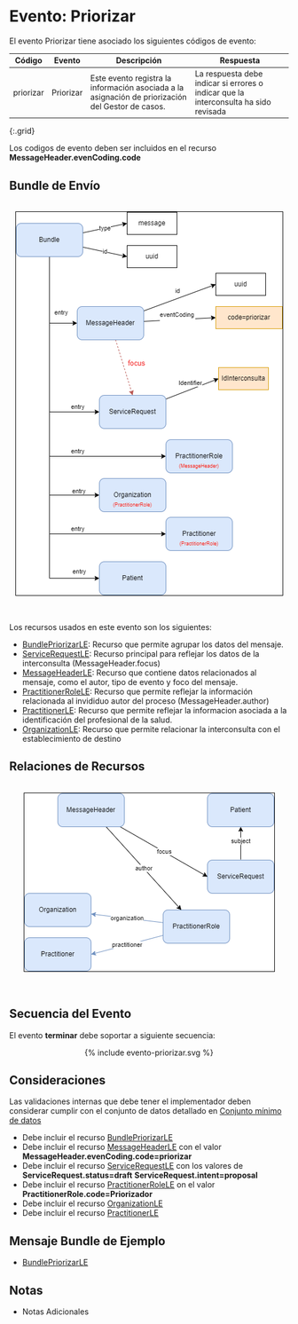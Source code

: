 # Evento: Priorizar

El evento Priorizar tiene asociado los siguientes códigos de evento: 


| Código | Evento| Descripción | Respuesta |
|--------|-------|-------------|-----------|
| priorizar | Priorizar | Este evento registra la información asociada a la asignación de priorización del Gestor de casos. | La respuesta debe indicar si errores o indicar que la interconsulta ha sido revisada |
{:.grid}

Los codigos de evento deben ser incluidos en el recurso **MessageHeader.evenCoding.code**


## Bundle de Envío


<br>
<div align="center" >
  <img  style="border: 1px solid; color: black;" src="priorizar-evento.png"> 
  <p></p>
</div>
<br>


Los recursos usados en este evento son los siguientes:

* [BundlePriorizarLE](StructureDefinition-BundlePriorizarLE.html): Recurso que permite agrupar los datos del mensaje.
* [ServiceRequestLE](StructureDefinition-ServiceRequestLE.html): Recurso principal para reflejar los datos de la interconsulta (MessageHeader.focus)
* [MessageHeaderLE](StructureDefinition-MessageHeaderLE.html): Recurso que contiene datos relacionados al mensaje, como el autor, tipo de evento y foco del mensaje.
* [PractitionerRoleLE](StructureDefinition-PractitionerRoleLE.html): Recurso que permite reflejar la información relacionada al invididuo autor del proceso (MessageHeader.author)
* [PractitionerLE](StructureDefinition-PractitionerLE.html): Recurso que permite reflejar la informacion asociada a la identificación del profesional de la salud.
* [OrganizationLE](StructureDefinition-OrganizationLE.html): Recurso que permite relacionar la interconsulta con el establecimiento de destino

## Relaciones de Recursos

<br>
<div align="center" >
  <img  style="border: 1px solid; color: black;" src="priorizar-recursos.png"> 
  <p></p>
</div>
<br>




## Secuencia del Evento

El evento **terminar** debe soportar a siguiente secuencia:

<div align="center" >
{% include evento-priorizar.svg %}
</div>

## Consideraciones

Las validaciones internas que debe tener el implementador deben considerar cumplir con el conjunto de datos detallado en [Conjunto mínimo de datos](http://link)

* Debe incluir el recurso [BundlePriorizarLE](StructureDefinition-BundlePriorizarLE.html)
* Debe incluir el recurso [MessageHeaderLE](StructureDefinition-MessageHeaderLE.html) con el valor **MessageHeader.evenCoding.code=priorizar** 
* Debe incluir el recurso [ServiceRequestLE](StructureDefinition-ServiceRequestLE.html) con los valores de **ServiceRequest.status=draft** **ServiceRequest.intent=proposal** 
* Debe incluir el recurso [PractitionerRoleLE](StructureDefinition-PractitionerRoleLE.html) on el valor **PractitionerRole.code=Priorizador** 
* Debe incluir el recurso [OrganizationLE](StructureDefinition-OrganizationLE.html)
* Debe incluir el recurso [PractitionerLE](StructureDefinition-PractitionerLE.html)


## Mensaje Bundle de Ejemplo

* [BundlePriorizarLE](Bundle-EjemploBundlePriorizar.html)

## Notas

* Notas Adicionales


